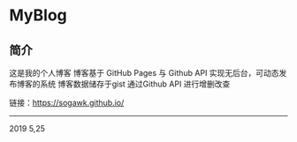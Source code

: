 # MyBlog

## 简介

这是我的个人博客
博客基于 GitHub Pages 与 Github API 实现无后台，可动态发布博客的系统
博客数据储存于gist 通过Github API 进行增删改查

链接：https://sogawk.github.io/

------


 2019 5,25


